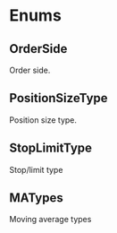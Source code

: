 # Enums

## OrderSide

Order side.

## PositionSizeType

Position size type.

## StopLimitType

Stop/limit type

## MATypes

Moving average types